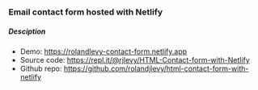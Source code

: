 ### Email contact form hosted with Netlify

##### Desciption
- Demo:  https://rolandlevy-contact-form.netlify.app
- Source code: https://repl.it/@rjlevy/HTML-Contact-form-with-Netlify
- Github repo: https://github.com/rolandjlevy/html-contact-form-with-netlify